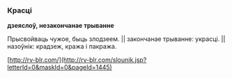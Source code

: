 ### Красці
**дзеяслоў, незакончанае трыванне**

Прысвойваць чужое, быць злодзеем. || закончанае трыванне: украсці. || назоўнік: крадзеж, кража і пакража.

<a rel="author">[http://rv-blr.com/](http://rv-blr.com/slounik.jsp?letterId=0&maskId=0&pageId=1445)</a>
